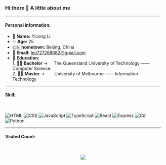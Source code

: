 ### Hi there 👋 A little about me

---

<h4>Personal information:</h4>

- 🧐 **Name:** Yicong Li
- ✨ **Age:** 25
- 🇨🇳 **hometown:** Beijing, China
- 📧 **Email:** leo727268082@gmail.com
- 📖 **Education:**
  <br /> 1. 🧑‍🎓 **Bachelor** -> &nbsp;&nbsp;&nbsp; The Queensland University of Technology —— Computer Science  
   2. 🧑‍🎓 **Master** -> &nbsp;&nbsp;&nbsp;&nbsp;&nbsp;&nbsp;&nbsp;University of Melbourne —— Information Technology

---

<h4>Skill:</h4>
<br>

![HTML](https://img.shields.io/badge/-HTML-E34F26?logo=HTML5&logoColor=white&style=flat)
![CSS](https://img.shields.io/badge/-CSS-1572B6?logo=CSS3&logoColor=white&style=flat)
![JavaScript](https://img.shields.io/badge/-JavaScript-F7DF1E?logo=javascript&logoColor=white&style=flat)
![TypeScript](https://img.shields.io/badge/-TypeScript-3178C6?logo=TypeScript&logoColor=white&style=flat)
![React](https://img.shields.io/badge/-ReactJs-61DAFB?logo=react&logoColor=white&style=flat)
![Express](https://img.shields.io/badge/-Express-000000?logo=Express&logoColor=white&style=flat)
![C#](https://img.shields.io/badge/-CSharp-99CC00?logo=sharp&logoColor=white&style=flat)
![Python](https://img.shields.io/badge/-Python-3776AB?logo=Python&logoColor=white&style=flat)


---
<h4>Visited Count:</h4> 
<br>
<p align="center"> 
  <img src="https://profile-counter.glitch.me/FrogTuna/count.svg" />
</p>
